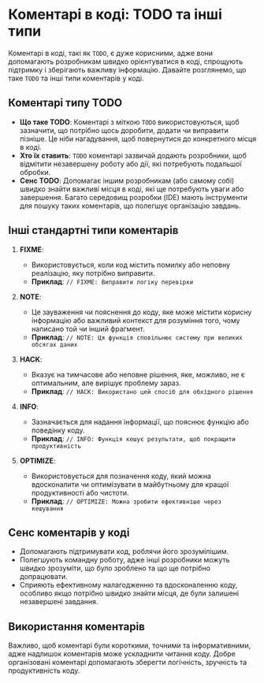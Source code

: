 # Коментарі в коді: TODO та інші типи

Коментарі в коді, такі як `TODO`, є дуже корисними, адже вони допомагають розробникам швидко орієнтуватися в коді, спрощують підтримку і зберігають важливу інформацію. Давайте розглянемо, що таке `TODO` та інші типи коментарів у коді.

## Коментарі типу TODO

- **Що таке TODO**: Коментарі з міткою `TODO` використовуються, щоб зазначити, що потрібно щось доробити, додати чи виправити пізніше. Це ніби нагадування, щоб повернутися до конкретного місця в коді.
- **Хто їх ставить**: `TODO` коментарі зазвичай додають розробники, щоб відмітити незавершену роботу або дії, які потребують подальшої обробки.
- **Сенс TODO**: Допомагає іншим розробникам (або самому собі) швидко знайти важливі місця в коді, які ще потребують уваги або завершення. Багато середовищ розробки (IDE) мають інструменти для пошуку таких коментарів, що полегшує організацію завдань.
  
## Інші стандартні типи коментарів

1. **FIXME**:
   - Використовується, коли код містить помилку або неповну реалізацію, яку потрібно виправити.
   - **Приклад**: `// FIXME: Виправити логіку перевірки`

2. **NOTE**:
   - Це зауваження чи пояснення до коду, яке може містити корисну інформацію або важливий контекст для розуміння того, чому написано той чи інший фрагмент.
   - **Приклад**: `// NOTE: Ця функція сповільнює систему при великих обсягах даних`

3. **HACK**:
   - Вказує на тимчасове або неповне рішення, яке, можливо, не є оптимальним, але вирішує проблему зараз.
   - **Приклад**: `// HACK: Використано цей спосіб для обхідного рішення`

4. **INFO**:
   - Зазначається для надання інформації, що пояснює функцію або поведінку коду.
   - **Приклад**: `// INFO: Функція кешує результати, щоб покращити продуктивність`

5. **OPTIMIZE**:
   - Використовується для позначення коду, який можна вдосконалити чи оптимізувати в майбутньому для кращої продуктивності або чистоти.
   - **Приклад**: `// OPTIMIZE: Можна зробити ефективніше через кешування`

## Сенс коментарів у коді

- Допомагають підтримувати код, роблячи його зрозумілішим.
- Полегшують командну роботу, адже інші розробники можуть швидко зрозуміти, що було зроблено та що ще потрібно допрацювати.
- Сприяють ефективному налагодженню та вдосконаленню коду, особливо якщо потрібно швидко знайти місця, де були залишені незавершені завдання.

## Використання коментарів

Важливо, щоб коментарі були короткими, точними та інформативними, адже надлишок коментарів може ускладнити читання коду. Добре організовані коментарі допомагають зберегти логічність, зручність та продуктивність коду.
